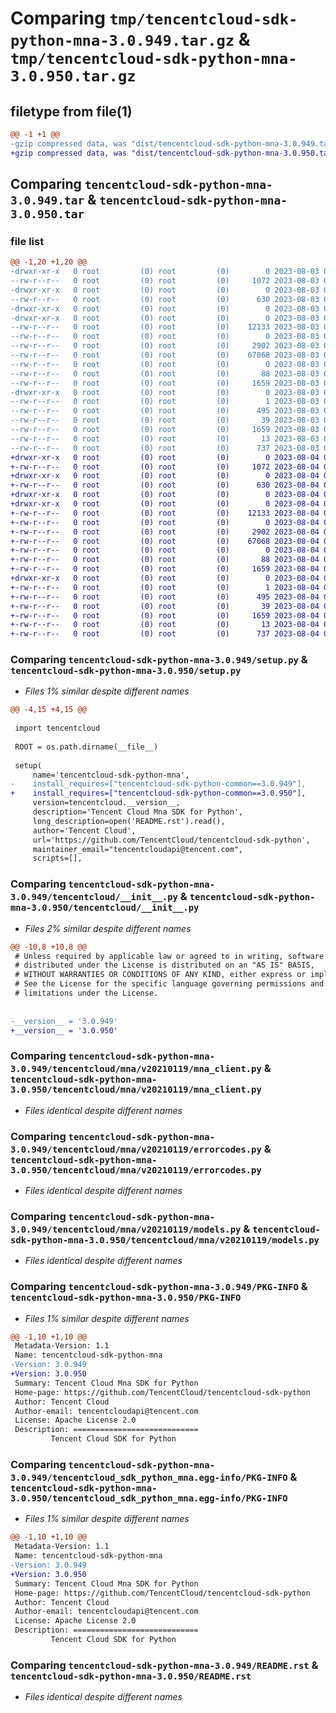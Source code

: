 # Comparing `tmp/tencentcloud-sdk-python-mna-3.0.949.tar.gz` & `tmp/tencentcloud-sdk-python-mna-3.0.950.tar.gz`

## filetype from file(1)

```diff
@@ -1 +1 @@
-gzip compressed data, was "dist/tencentcloud-sdk-python-mna-3.0.949.tar", last modified: Thu Aug  3 00:29:45 2023, max compression
+gzip compressed data, was "dist/tencentcloud-sdk-python-mna-3.0.950.tar", last modified: Fri Aug  4 00:30:41 2023, max compression
```

## Comparing `tencentcloud-sdk-python-mna-3.0.949.tar` & `tencentcloud-sdk-python-mna-3.0.950.tar`

### file list

```diff
@@ -1,20 +1,20 @@
-drwxr-xr-x   0 root         (0) root         (0)        0 2023-08-03 00:29:45.000000 tencentcloud-sdk-python-mna-3.0.949/
--rw-r--r--   0 root         (0) root         (0)     1072 2023-08-03 00:29:44.000000 tencentcloud-sdk-python-mna-3.0.949/setup.py
-drwxr-xr-x   0 root         (0) root         (0)        0 2023-08-03 00:29:45.000000 tencentcloud-sdk-python-mna-3.0.949/tencentcloud/
--rw-r--r--   0 root         (0) root         (0)      630 2023-08-03 00:29:44.000000 tencentcloud-sdk-python-mna-3.0.949/tencentcloud/__init__.py
-drwxr-xr-x   0 root         (0) root         (0)        0 2023-08-03 00:29:45.000000 tencentcloud-sdk-python-mna-3.0.949/tencentcloud/mna/
-drwxr-xr-x   0 root         (0) root         (0)        0 2023-08-03 00:29:45.000000 tencentcloud-sdk-python-mna-3.0.949/tencentcloud/mna/v20210119/
--rw-r--r--   0 root         (0) root         (0)    12133 2023-08-03 00:29:44.000000 tencentcloud-sdk-python-mna-3.0.949/tencentcloud/mna/v20210119/mna_client.py
--rw-r--r--   0 root         (0) root         (0)        0 2023-08-03 00:29:44.000000 tencentcloud-sdk-python-mna-3.0.949/tencentcloud/mna/v20210119/__init__.py
--rw-r--r--   0 root         (0) root         (0)     2902 2023-08-03 00:29:44.000000 tencentcloud-sdk-python-mna-3.0.949/tencentcloud/mna/v20210119/errorcodes.py
--rw-r--r--   0 root         (0) root         (0)    67068 2023-08-03 00:29:44.000000 tencentcloud-sdk-python-mna-3.0.949/tencentcloud/mna/v20210119/models.py
--rw-r--r--   0 root         (0) root         (0)        0 2023-08-03 00:29:44.000000 tencentcloud-sdk-python-mna-3.0.949/tencentcloud/mna/__init__.py
--rw-r--r--   0 root         (0) root         (0)       88 2023-08-03 00:29:45.000000 tencentcloud-sdk-python-mna-3.0.949/setup.cfg
--rw-r--r--   0 root         (0) root         (0)     1659 2023-08-03 00:29:45.000000 tencentcloud-sdk-python-mna-3.0.949/PKG-INFO
-drwxr-xr-x   0 root         (0) root         (0)        0 2023-08-03 00:29:45.000000 tencentcloud-sdk-python-mna-3.0.949/tencentcloud_sdk_python_mna.egg-info/
--rw-r--r--   0 root         (0) root         (0)        1 2023-08-03 00:29:45.000000 tencentcloud-sdk-python-mna-3.0.949/tencentcloud_sdk_python_mna.egg-info/dependency_links.txt
--rw-r--r--   0 root         (0) root         (0)      495 2023-08-03 00:29:45.000000 tencentcloud-sdk-python-mna-3.0.949/tencentcloud_sdk_python_mna.egg-info/SOURCES.txt
--rw-r--r--   0 root         (0) root         (0)       39 2023-08-03 00:29:45.000000 tencentcloud-sdk-python-mna-3.0.949/tencentcloud_sdk_python_mna.egg-info/requires.txt
--rw-r--r--   0 root         (0) root         (0)     1659 2023-08-03 00:29:45.000000 tencentcloud-sdk-python-mna-3.0.949/tencentcloud_sdk_python_mna.egg-info/PKG-INFO
--rw-r--r--   0 root         (0) root         (0)       13 2023-08-03 00:29:45.000000 tencentcloud-sdk-python-mna-3.0.949/tencentcloud_sdk_python_mna.egg-info/top_level.txt
--rw-r--r--   0 root         (0) root         (0)      737 2023-08-03 00:29:44.000000 tencentcloud-sdk-python-mna-3.0.949/README.rst
+drwxr-xr-x   0 root         (0) root         (0)        0 2023-08-04 00:30:41.000000 tencentcloud-sdk-python-mna-3.0.950/
+-rw-r--r--   0 root         (0) root         (0)     1072 2023-08-04 00:30:40.000000 tencentcloud-sdk-python-mna-3.0.950/setup.py
+drwxr-xr-x   0 root         (0) root         (0)        0 2023-08-04 00:30:41.000000 tencentcloud-sdk-python-mna-3.0.950/tencentcloud/
+-rw-r--r--   0 root         (0) root         (0)      630 2023-08-04 00:30:41.000000 tencentcloud-sdk-python-mna-3.0.950/tencentcloud/__init__.py
+drwxr-xr-x   0 root         (0) root         (0)        0 2023-08-04 00:30:41.000000 tencentcloud-sdk-python-mna-3.0.950/tencentcloud/mna/
+drwxr-xr-x   0 root         (0) root         (0)        0 2023-08-04 00:30:41.000000 tencentcloud-sdk-python-mna-3.0.950/tencentcloud/mna/v20210119/
+-rw-r--r--   0 root         (0) root         (0)    12133 2023-08-04 00:30:41.000000 tencentcloud-sdk-python-mna-3.0.950/tencentcloud/mna/v20210119/mna_client.py
+-rw-r--r--   0 root         (0) root         (0)        0 2023-08-04 00:30:41.000000 tencentcloud-sdk-python-mna-3.0.950/tencentcloud/mna/v20210119/__init__.py
+-rw-r--r--   0 root         (0) root         (0)     2902 2023-08-04 00:30:41.000000 tencentcloud-sdk-python-mna-3.0.950/tencentcloud/mna/v20210119/errorcodes.py
+-rw-r--r--   0 root         (0) root         (0)    67068 2023-08-04 00:30:41.000000 tencentcloud-sdk-python-mna-3.0.950/tencentcloud/mna/v20210119/models.py
+-rw-r--r--   0 root         (0) root         (0)        0 2023-08-04 00:30:41.000000 tencentcloud-sdk-python-mna-3.0.950/tencentcloud/mna/__init__.py
+-rw-r--r--   0 root         (0) root         (0)       88 2023-08-04 00:30:41.000000 tencentcloud-sdk-python-mna-3.0.950/setup.cfg
+-rw-r--r--   0 root         (0) root         (0)     1659 2023-08-04 00:30:41.000000 tencentcloud-sdk-python-mna-3.0.950/PKG-INFO
+drwxr-xr-x   0 root         (0) root         (0)        0 2023-08-04 00:30:41.000000 tencentcloud-sdk-python-mna-3.0.950/tencentcloud_sdk_python_mna.egg-info/
+-rw-r--r--   0 root         (0) root         (0)        1 2023-08-04 00:30:41.000000 tencentcloud-sdk-python-mna-3.0.950/tencentcloud_sdk_python_mna.egg-info/dependency_links.txt
+-rw-r--r--   0 root         (0) root         (0)      495 2023-08-04 00:30:41.000000 tencentcloud-sdk-python-mna-3.0.950/tencentcloud_sdk_python_mna.egg-info/SOURCES.txt
+-rw-r--r--   0 root         (0) root         (0)       39 2023-08-04 00:30:41.000000 tencentcloud-sdk-python-mna-3.0.950/tencentcloud_sdk_python_mna.egg-info/requires.txt
+-rw-r--r--   0 root         (0) root         (0)     1659 2023-08-04 00:30:41.000000 tencentcloud-sdk-python-mna-3.0.950/tencentcloud_sdk_python_mna.egg-info/PKG-INFO
+-rw-r--r--   0 root         (0) root         (0)       13 2023-08-04 00:30:41.000000 tencentcloud-sdk-python-mna-3.0.950/tencentcloud_sdk_python_mna.egg-info/top_level.txt
+-rw-r--r--   0 root         (0) root         (0)      737 2023-08-04 00:30:41.000000 tencentcloud-sdk-python-mna-3.0.950/README.rst
```

### Comparing `tencentcloud-sdk-python-mna-3.0.949/setup.py` & `tencentcloud-sdk-python-mna-3.0.950/setup.py`

 * *Files 1% similar despite different names*

```diff
@@ -4,15 +4,15 @@
 
 import tencentcloud
 
 ROOT = os.path.dirname(__file__)
 
 setup(
     name='tencentcloud-sdk-python-mna',
-    install_requires=["tencentcloud-sdk-python-common==3.0.949"],
+    install_requires=["tencentcloud-sdk-python-common==3.0.950"],
     version=tencentcloud.__version__,
     description='Tencent Cloud Mna SDK for Python',
     long_description=open('README.rst').read(),
     author='Tencent Cloud',
     url='https://github.com/TencentCloud/tencentcloud-sdk-python',
     maintainer_email="tencentcloudapi@tencent.com",
     scripts=[],
```

### Comparing `tencentcloud-sdk-python-mna-3.0.949/tencentcloud/__init__.py` & `tencentcloud-sdk-python-mna-3.0.950/tencentcloud/__init__.py`

 * *Files 2% similar despite different names*

```diff
@@ -10,8 +10,8 @@
 # Unless required by applicable law or agreed to in writing, software
 # distributed under the License is distributed on an "AS IS" BASIS,
 # WITHOUT WARRANTIES OR CONDITIONS OF ANY KIND, either express or implied.
 # See the License for the specific language governing permissions and
 # limitations under the License.
 
 
-__version__ = '3.0.949'
+__version__ = '3.0.950'
```

### Comparing `tencentcloud-sdk-python-mna-3.0.949/tencentcloud/mna/v20210119/mna_client.py` & `tencentcloud-sdk-python-mna-3.0.950/tencentcloud/mna/v20210119/mna_client.py`

 * *Files identical despite different names*

### Comparing `tencentcloud-sdk-python-mna-3.0.949/tencentcloud/mna/v20210119/errorcodes.py` & `tencentcloud-sdk-python-mna-3.0.950/tencentcloud/mna/v20210119/errorcodes.py`

 * *Files identical despite different names*

### Comparing `tencentcloud-sdk-python-mna-3.0.949/tencentcloud/mna/v20210119/models.py` & `tencentcloud-sdk-python-mna-3.0.950/tencentcloud/mna/v20210119/models.py`

 * *Files identical despite different names*

### Comparing `tencentcloud-sdk-python-mna-3.0.949/PKG-INFO` & `tencentcloud-sdk-python-mna-3.0.950/PKG-INFO`

 * *Files 1% similar despite different names*

```diff
@@ -1,10 +1,10 @@
 Metadata-Version: 1.1
 Name: tencentcloud-sdk-python-mna
-Version: 3.0.949
+Version: 3.0.950
 Summary: Tencent Cloud Mna SDK for Python
 Home-page: https://github.com/TencentCloud/tencentcloud-sdk-python
 Author: Tencent Cloud
 Author-email: tencentcloudapi@tencent.com
 License: Apache License 2.0
 Description: ============================
         Tencent Cloud SDK for Python
```

### Comparing `tencentcloud-sdk-python-mna-3.0.949/tencentcloud_sdk_python_mna.egg-info/PKG-INFO` & `tencentcloud-sdk-python-mna-3.0.950/tencentcloud_sdk_python_mna.egg-info/PKG-INFO`

 * *Files 1% similar despite different names*

```diff
@@ -1,10 +1,10 @@
 Metadata-Version: 1.1
 Name: tencentcloud-sdk-python-mna
-Version: 3.0.949
+Version: 3.0.950
 Summary: Tencent Cloud Mna SDK for Python
 Home-page: https://github.com/TencentCloud/tencentcloud-sdk-python
 Author: Tencent Cloud
 Author-email: tencentcloudapi@tencent.com
 License: Apache License 2.0
 Description: ============================
         Tencent Cloud SDK for Python
```

### Comparing `tencentcloud-sdk-python-mna-3.0.949/README.rst` & `tencentcloud-sdk-python-mna-3.0.950/README.rst`

 * *Files identical despite different names*

